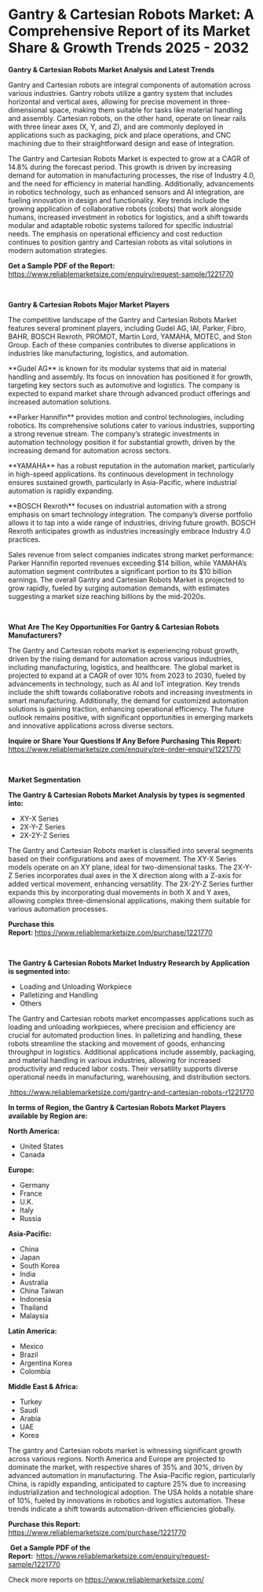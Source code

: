 <p><h1>Gantry & Cartesian Robots Market: A Comprehensive Report of its Market Share & Growth Trends 2025 - 2032</h1></p><p><strong>Gantry & Cartesian Robots Market Analysis and Latest Trends</strong></p>
<p><p>Gantry and Cartesian robots are integral components of automation across various industries. Gantry robots utilize a gantry system that includes horizontal and vertical axes, allowing for precise movement in three-dimensional space, making them suitable for tasks like material handling and assembly. Cartesian robots, on the other hand, operate on linear rails with three linear axes (X, Y, and Z), and are commonly deployed in applications such as packaging, pick and place operations, and CNC machining due to their straightforward design and ease of integration.</p><p>The Gantry and Cartesian Robots Market is expected to grow at a CAGR of 14.8% during the forecast period. This growth is driven by increasing demand for automation in manufacturing processes, the rise of Industry 4.0, and the need for efficiency in material handling. Additionally, advancements in robotics technology, such as enhanced sensors and AI integration, are fueling innovation in design and functionality. Key trends include the growing application of collaborative robots (cobots) that work alongside humans, increased investment in robotics for logistics, and a shift towards modular and adaptable robotic systems tailored for specific industrial needs. The emphasis on operational efficiency and cost reduction continues to position gantry and Cartesian robots as vital solutions in modern automation strategies.</p></p>
<p><strong>Get a Sample PDF of the Report:&nbsp;</strong> <a href="https://www.reliablemarketsize.com/enquiry/request-sample/1221770?utm_campaign=1143&utm_medium=2&utm_source=Github&utm_content=ia&utm_term=02032025&utm_id=gantry-cartesian-robots">https://www.reliablemarketsize.com/enquiry/request-sample/1221770</a></p>
<p>&nbsp;</p>
<p><strong>Gantry & Cartesian Robots Major Market Players</strong></p>
<p><p>The competitive landscape of the Gantry and Cartesian Robots Market features several prominent players, including Gudel AG, IAI, Parker, Fibro, BAHR, BOSCH Rexroth, PROMOT, Martin Lord, YAMAHA, MOTEC, and Ston Group. Each of these companies contributes to diverse applications in industries like manufacturing, logistics, and automation.</p><p>**Gudel AG** is known for its modular systems that aid in material handling and assembly. Its focus on innovation has positioned it for growth, targeting key sectors such as automotive and logistics. The company is expected to expand market share through advanced product offerings and increased automation solutions.</p><p>**Parker Hannifin** provides motion and control technologies, including robotics. Its comprehensive solutions cater to various industries, supporting a strong revenue stream. The company’s strategic investments in automation technology position it for substantial growth, driven by the increasing demand for automation across sectors.</p><p>**YAMAHA** has a robust reputation in the automation market, particularly in high-speed applications. Its continuous development in technology ensures sustained growth, particularly in Asia-Pacific, where industrial automation is rapidly expanding.</p><p>**BOSCH Rexroth** focuses on industrial automation with a strong emphasis on smart technology integration. The company’s diverse portfolio allows it to tap into a wide range of industries, driving future growth. BOSCH Rexroth anticipates growth as industries increasingly embrace Industry 4.0 practices.</p><p>Sales revenue from select companies indicates strong market performance: Parker Hannifin reported revenues exceeding $14 billion, while YAMAHA’s automation segment contributes a significant portion to its $10 billion earnings. The overall Gantry and Cartesian Robots Market is projected to grow rapidly, fueled by surging automation demands, with estimates suggesting a market size reaching billions by the mid-2020s.</p></p>
<p>&nbsp;</p>
<p><strong>What Are The Key Opportunities For Gantry & Cartesian Robots Manufacturers?</strong></p>
<p><p>The Gantry and Cartesian robots market is experiencing robust growth, driven by the rising demand for automation across various industries, including manufacturing, logistics, and healthcare. The global market is projected to expand at a CAGR of over 10% from 2023 to 2030, fueled by advancements in technology, such as AI and IoT integration. Key trends include the shift towards collaborative robots and increasing investments in smart manufacturing. Additionally, the demand for customized automation solutions is gaining traction, enhancing operational efficiency. The future outlook remains positive, with significant opportunities in emerging markets and innovative applications across diverse sectors.</p></p>
<p><strong>Inquire or Share Your Questions If Any Before Purchasing This Report:</strong> <a href="https://www.reliablemarketsize.com/enquiry/pre-order-enquiry/1221770?utm_campaign=1143&utm_medium=2&utm_source=Github&utm_content=ia&utm_term=02032025&utm_id=gantry-cartesian-robots">https://www.reliablemarketsize.com/enquiry/pre-order-enquiry/1221770</a></p>
<p>&nbsp;</p>
<p><strong>Market Segmentation</strong></p>
<p><strong>The Gantry & Cartesian Robots Market Analysis by types is segmented into:</strong></p>
<p><ul><li>XY-X Series</li><li>2X-Y-Z Series</li><li>2X-2Y-Z Series</li></ul></p>
<p><p>The Gantry and Cartesian Robots market is classified into several segments based on their configurations and axes of movement. The XY-X Series models operate on an XY plane, ideal for two-dimensional tasks. The 2X-Y-Z Series incorporates dual axes in the X direction along with a Z-axis for added vertical movement, enhancing versatility. The 2X-2Y-Z Series further expands this by incorporating dual movements in both X and Y axes, allowing complex three-dimensional applications, making them suitable for various automation processes.</p></p>
<p><strong>Purchase this Report:&nbsp;</strong><a href="https://www.reliablemarketsize.com/purchase/1221770?utm_campaign=1143&utm_medium=2&utm_source=Github&utm_content=ia&utm_term=02032025&utm_id=gantry-cartesian-robots">https://www.reliablemarketsize.com/purchase/1221770</a></p>
<p>&nbsp;</p>
<p><strong>The Gantry & Cartesian Robots Market Industry Research by Application is segmented into:</strong></p>
<p><ul><li>Loading and Unloading Workpiece</li><li>Palletizing and Handling</li><li>Others</li></ul></p>
<p><p>The Gantry and Cartesian robots market encompasses applications such as loading and unloading workpieces, where precision and efficiency are crucial for automated production lines. In palletizing and handling, these robots streamline the stacking and movement of goods, enhancing throughput in logistics. Additional applications include assembly, packaging, and material handling in various industries, allowing for increased productivity and reduced labor costs. Their versatility supports diverse operational needs in manufacturing, warehousing, and distribution sectors.</p></p>
<p><a href="https://www.reliablemarketsize.com/gantry-and-cartesian-robots-r1221770?utm_campaign=1143&utm_medium=2&utm_source=Github&utm_content=ia&utm_term=02032025&utm_id=gantry-cartesian-robots">&nbsp;https://www.reliablemarketsize.com/gantry-and-cartesian-robots-r1221770</a></p>
<p><strong>In terms of Region, the Gantry & Cartesian Robots Market Players available by Region are:</strong></p>
<p>
    <p> <strong> North America: </strong>
        <ul>
            <li>United States</li>
            <li>Canada</li>
        </ul>
        </p> 
    <p> <strong> Europe: </strong>
        <ul>
            <li>Germany</li>
            <li>France</li>
            <li>U.K.</li>
            <li>Italy</li>
            <li>Russia</li>
        </ul>
        </p> 
    <p> <strong> Asia-Pacific: </strong>
        <ul>
            <li>China</li>
            <li>Japan</li>
            <li>South Korea</li>
            <li>India</li>
            <li>Australia</li>
            <li>China Taiwan</li>
            <li>Indonesia</li>
            <li>Thailand</li>
            <li>Malaysia</li>
        </ul>
        </p> 
    <p> <strong> Latin America: </strong>
        <ul>
            <li>Mexico</li>
            <li>Brazil</li>
            <li>Argentina Korea</li>
            <li>Colombia</li>
        </ul>
        </p> 
    <p> <strong> Middle East & Africa: </strong>
        <ul>
            <li>Turkey</li>
            <li>Saudi</li>
            <li>Arabia</li>
            <li>UAE</li>
            <li>Korea</li>
        </ul>
    </p>
    </p>
<p><p>The gantry and Cartesian robots market is witnessing significant growth across various regions. North America and Europe are projected to dominate the market, with respective shares of 35% and 30%, driven by advanced automation in manufacturing. The Asia-Pacific region, particularly China, is rapidly expanding, anticipated to capture 25% due to increasing industrialization and technological adoption. The USA holds a notable share of 10%, fueled by innovations in robotics and logistics automation. These trends indicate a shift towards automation-driven efficiencies globally.</p></p>
<p><strong>Purchase this Report: </strong><a href="https://www.reliablemarketsize.com/purchase/1221770?utm_campaign=1143&utm_medium=2&utm_source=Github&utm_content=ia&utm_term=02032025&utm_id=gantry-cartesian-robots">https://www.reliablemarketsize.com/purchase/1221770</a></p>
<p>&nbsp;<strong>Get a Sample PDF of the Report:&nbsp;&nbsp;</strong><a href="https://www.reliablemarketsize.com/enquiry/request-sample/1221770?utm_campaign=1143&utm_medium=2&utm_source=Github&utm_content=ia&utm_term=02032025&utm_id=gantry-cartesian-robots">https://www.reliablemarketsize.com/enquiry/request-sample/1221770</a></p>
<p><strong></strong></p>
<p>Check more reports on <a href="https://www.reliablemarketsize.com/?utm_campaign=1143&utm_medium=2&utm_source=Github&utm_content=ia&utm_term=02032025&utm_id=gantry-cartesian-robots">https://www.reliablemarketsize.com/</a></p>